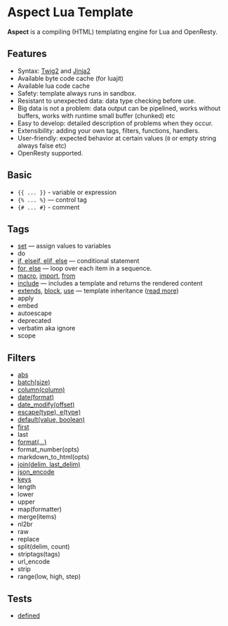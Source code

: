 Aspect Lua Template
===================

**Aspect** is a compiling (HTML) templating engine for Lua and OpenResty.

Features
--------

* Syntax: [Twig2](https://twig.symfony.com/doc/2.x/templates.html) and [Jinja2](https://jinja.palletsprojects.com/en/2.10.x/templates/)
* Available byte code cache (for luajit)
* Available lua code cache
* Safety: template always runs in sandbox.
* Resistant to unexpected data: data type checking before use.
* Big data is not a problem: data output can be pipelined, works without buffers, works with runtime small buffer (chunked) etc
* Easy to develop: detailed description of problems when they occur.
* Extensibility: adding your own tags, filters, functions, handlers.
* User-friendly: expected behavior at certain values (`0` or empty string always false etc)
* OpenResty supported.

Basic
-----

* `{{ ... }}` - variable or expression
* `{% ... %}` — control tag
* `{# ... #}` - comment

Tags
----

* [set](./docs/tags/set.md) — assign values to variables
* do
* [if, elseif, elif, else](./docs/tags/if.md) — conditional statement
* [for, else](./docs/tags/for.md) — loop over each item in a sequence.
* [macro](./docs/tags/macro.md), [import](./docs/tags/macro.md#importing-macros), [from](./docs/tags/macro.md#importing-macros)
* [include](./docs/tags/include.md) — includes a template and returns the rendered content
* [extends](./docs/tags/extends.md), [block](./docs/tags/extends.md#block), [use](./docs/tags/extends.md#use) — template inheritance ([read more](./docs/inheritance.md))
* apply
* embed
* autoescape
* deprecated
* verbatim aka ignore
* scope

Filters
-------

* [abs](./docs/filters/abs.md)
* [batch(size)](./docs/filters/batch.md)
* [column(column)](./docs/filters/columns.md)
* [date(format)](./docs/filters/date.md)
* [date_modify(offset)](./docs/filters/date_modify.md)
* [escape(type), e(type)](./docs/filters/escape.md)
* [default(value, boolean)](./docs/filters/default.md)
* [first](./docs/filters/first.md)
* last
* [format(...)](./docs/filters/format.md)
* format_number(opts)
* markdown_to_html(opts)
* [join(delim, last_delim)](./docs/filters/join.md)
* [json_encode](./docs/filters/json_encode.md)
* [keys](./docs/filters/keys.md)
* length
* lower
* upper
* map(formatter)
* merge(items)
* nl2br
* raw
* replace
* split(delim, count)
* striptags(tags)
* url_encode
* strip
* range(low, high, step)

Tests
-----

* [defined](./docs/tests/defined.md)